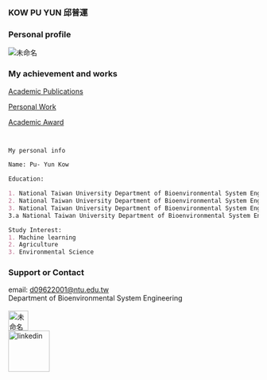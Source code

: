 ### KOW PU YUN 邱普運 

### Personal profile

![未命名](https://user-images.githubusercontent.com/41781189/169663574-3588b526-c44e-44cd-abc9-e90ca1bd4af7.png)

### My achievement and works

[Academic Publications](Publication.md)


[Personal Work](Personal_work.md) 


[Academic Award](Academic_Award.md) 



```markdown


My personal info

Name: Pu- Yun Kow

Education: 

1. National Taiwan University Department of Bioenvironmental System Engineering Bachelor's Degree
2. National Taiwan University Department of Bioenvironmental System Engineering Master's Degree
3. National Taiwan University Department of Bioenvironmental System Engineering (Studying PhD)
3.a National Taiwan University Department of Bioenvironmental System Engineering Doctoral Candidate

Study Interest:
1. Machine learning
2. Agriculture
3. Environmental Science


```


### Support or Contact

email: d09622001@ntu.edu.tw <br>
Department of Bioenvironmental System Engineering <br> <br>
[<img width="40" alt="未命名" src="https://user-images.githubusercontent.com/41781189/169704142-2cde875d-c8f8-4045-97ed-9b8f63528862.png">](https://orcid.org/0000-0001-5718-9316) <br>
[<img width="83" alt="linkedin" src="https://user-images.githubusercontent.com/41781189/169704289-190fd250-088c-4a66-bdbe-e02e2b9ee96d.png">](https://www.linkedin.com/in/kow-pu-yun-7aaa7b91/)
